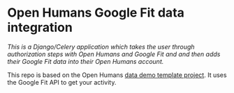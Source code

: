 # Open Humans Google Fit data integration

*This is a Django/Celery application which takes the user through authorization steps with Open Humans and Google Fit and and then adds their Google Fit data into their Open Humans account.*

This repo is based on the Open Humans [data demo template project](https://github.com/OpenHumans/oh-data-demo-template). It uses the Google Fit API to get your activity.
